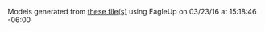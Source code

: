 Models generated from [these file(s)](https://raw.github.com/sparkfun/LilyTiny_LilyTwinkle/1ad1c308d10bacb3280375531c3570b0d6154398/Hardware/LilyTiny.brd) using EagleUp on 03/23/16 at 15:18:46 -06:00
